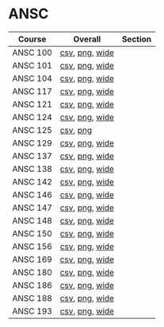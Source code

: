 # ANSC

| Course | Overall | Section |
| ------ | ------- | ------- |
| ANSC 100 | [csv](https://github.com/UCSD-Historical-Enrollment-Data/2024Fall/blob/main/overall/ANSC%20100.csv), [png](https://raw.githubusercontent.com/UCSD-Historical-Enrollment-Data/2024Fall/main/plot_overall/ANSC%20100.png), [wide](https://raw.githubusercontent.com/UCSD-Historical-Enrollment-Data/2024Fall/main/plot_overall_wide/ANSC%20100.png) |  |
| ANSC 101 | [csv](https://github.com/UCSD-Historical-Enrollment-Data/2024Fall/blob/main/overall/ANSC%20101.csv), [png](https://raw.githubusercontent.com/UCSD-Historical-Enrollment-Data/2024Fall/main/plot_overall/ANSC%20101.png), [wide](https://raw.githubusercontent.com/UCSD-Historical-Enrollment-Data/2024Fall/main/plot_overall_wide/ANSC%20101.png) |  |
| ANSC 104 | [csv](https://github.com/UCSD-Historical-Enrollment-Data/2024Fall/blob/main/overall/ANSC%20104.csv), [png](https://raw.githubusercontent.com/UCSD-Historical-Enrollment-Data/2024Fall/main/plot_overall/ANSC%20104.png), [wide](https://raw.githubusercontent.com/UCSD-Historical-Enrollment-Data/2024Fall/main/plot_overall_wide/ANSC%20104.png) |  |
| ANSC 117 | [csv](https://github.com/UCSD-Historical-Enrollment-Data/2024Fall/blob/main/overall/ANSC%20117.csv), [png](https://raw.githubusercontent.com/UCSD-Historical-Enrollment-Data/2024Fall/main/plot_overall/ANSC%20117.png), [wide](https://raw.githubusercontent.com/UCSD-Historical-Enrollment-Data/2024Fall/main/plot_overall_wide/ANSC%20117.png) |  |
| ANSC 121 | [csv](https://github.com/UCSD-Historical-Enrollment-Data/2024Fall/blob/main/overall/ANSC%20121.csv), [png](https://raw.githubusercontent.com/UCSD-Historical-Enrollment-Data/2024Fall/main/plot_overall/ANSC%20121.png), [wide](https://raw.githubusercontent.com/UCSD-Historical-Enrollment-Data/2024Fall/main/plot_overall_wide/ANSC%20121.png) |  |
| ANSC 124 | [csv](https://github.com/UCSD-Historical-Enrollment-Data/2024Fall/blob/main/overall/ANSC%20124.csv), [png](https://raw.githubusercontent.com/UCSD-Historical-Enrollment-Data/2024Fall/main/plot_overall/ANSC%20124.png), [wide](https://raw.githubusercontent.com/UCSD-Historical-Enrollment-Data/2024Fall/main/plot_overall_wide/ANSC%20124.png) |  |
| ANSC 125 | [csv](https://github.com/UCSD-Historical-Enrollment-Data/2024Fall/blob/main/overall/ANSC%20125.csv), [png](https://raw.githubusercontent.com/UCSD-Historical-Enrollment-Data/2024Fall/main/plot_overall/ANSC%20125.png) |  |
| ANSC 129 | [csv](https://github.com/UCSD-Historical-Enrollment-Data/2024Fall/blob/main/overall/ANSC%20129.csv), [png](https://raw.githubusercontent.com/UCSD-Historical-Enrollment-Data/2024Fall/main/plot_overall/ANSC%20129.png), [wide](https://raw.githubusercontent.com/UCSD-Historical-Enrollment-Data/2024Fall/main/plot_overall_wide/ANSC%20129.png) |  |
| ANSC 137 | [csv](https://github.com/UCSD-Historical-Enrollment-Data/2024Fall/blob/main/overall/ANSC%20137.csv), [png](https://raw.githubusercontent.com/UCSD-Historical-Enrollment-Data/2024Fall/main/plot_overall/ANSC%20137.png), [wide](https://raw.githubusercontent.com/UCSD-Historical-Enrollment-Data/2024Fall/main/plot_overall_wide/ANSC%20137.png) |  |
| ANSC 138 | [csv](https://github.com/UCSD-Historical-Enrollment-Data/2024Fall/blob/main/overall/ANSC%20138.csv), [png](https://raw.githubusercontent.com/UCSD-Historical-Enrollment-Data/2024Fall/main/plot_overall/ANSC%20138.png), [wide](https://raw.githubusercontent.com/UCSD-Historical-Enrollment-Data/2024Fall/main/plot_overall_wide/ANSC%20138.png) |  |
| ANSC 142 | [csv](https://github.com/UCSD-Historical-Enrollment-Data/2024Fall/blob/main/overall/ANSC%20142.csv), [png](https://raw.githubusercontent.com/UCSD-Historical-Enrollment-Data/2024Fall/main/plot_overall/ANSC%20142.png), [wide](https://raw.githubusercontent.com/UCSD-Historical-Enrollment-Data/2024Fall/main/plot_overall_wide/ANSC%20142.png) |  |
| ANSC 146 | [csv](https://github.com/UCSD-Historical-Enrollment-Data/2024Fall/blob/main/overall/ANSC%20146.csv), [png](https://raw.githubusercontent.com/UCSD-Historical-Enrollment-Data/2024Fall/main/plot_overall/ANSC%20146.png), [wide](https://raw.githubusercontent.com/UCSD-Historical-Enrollment-Data/2024Fall/main/plot_overall_wide/ANSC%20146.png) |  |
| ANSC 147 | [csv](https://github.com/UCSD-Historical-Enrollment-Data/2024Fall/blob/main/overall/ANSC%20147.csv), [png](https://raw.githubusercontent.com/UCSD-Historical-Enrollment-Data/2024Fall/main/plot_overall/ANSC%20147.png), [wide](https://raw.githubusercontent.com/UCSD-Historical-Enrollment-Data/2024Fall/main/plot_overall_wide/ANSC%20147.png) |  |
| ANSC 148 | [csv](https://github.com/UCSD-Historical-Enrollment-Data/2024Fall/blob/main/overall/ANSC%20148.csv), [png](https://raw.githubusercontent.com/UCSD-Historical-Enrollment-Data/2024Fall/main/plot_overall/ANSC%20148.png), [wide](https://raw.githubusercontent.com/UCSD-Historical-Enrollment-Data/2024Fall/main/plot_overall_wide/ANSC%20148.png) |  |
| ANSC 150 | [csv](https://github.com/UCSD-Historical-Enrollment-Data/2024Fall/blob/main/overall/ANSC%20150.csv), [png](https://raw.githubusercontent.com/UCSD-Historical-Enrollment-Data/2024Fall/main/plot_overall/ANSC%20150.png), [wide](https://raw.githubusercontent.com/UCSD-Historical-Enrollment-Data/2024Fall/main/plot_overall_wide/ANSC%20150.png) |  |
| ANSC 156 | [csv](https://github.com/UCSD-Historical-Enrollment-Data/2024Fall/blob/main/overall/ANSC%20156.csv), [png](https://raw.githubusercontent.com/UCSD-Historical-Enrollment-Data/2024Fall/main/plot_overall/ANSC%20156.png), [wide](https://raw.githubusercontent.com/UCSD-Historical-Enrollment-Data/2024Fall/main/plot_overall_wide/ANSC%20156.png) |  |
| ANSC 169 | [csv](https://github.com/UCSD-Historical-Enrollment-Data/2024Fall/blob/main/overall/ANSC%20169.csv), [png](https://raw.githubusercontent.com/UCSD-Historical-Enrollment-Data/2024Fall/main/plot_overall/ANSC%20169.png), [wide](https://raw.githubusercontent.com/UCSD-Historical-Enrollment-Data/2024Fall/main/plot_overall_wide/ANSC%20169.png) |  |
| ANSC 180 | [csv](https://github.com/UCSD-Historical-Enrollment-Data/2024Fall/blob/main/overall/ANSC%20180.csv), [png](https://raw.githubusercontent.com/UCSD-Historical-Enrollment-Data/2024Fall/main/plot_overall/ANSC%20180.png), [wide](https://raw.githubusercontent.com/UCSD-Historical-Enrollment-Data/2024Fall/main/plot_overall_wide/ANSC%20180.png) |  |
| ANSC 186 | [csv](https://github.com/UCSD-Historical-Enrollment-Data/2024Fall/blob/main/overall/ANSC%20186.csv), [png](https://raw.githubusercontent.com/UCSD-Historical-Enrollment-Data/2024Fall/main/plot_overall/ANSC%20186.png), [wide](https://raw.githubusercontent.com/UCSD-Historical-Enrollment-Data/2024Fall/main/plot_overall_wide/ANSC%20186.png) |  |
| ANSC 188 | [csv](https://github.com/UCSD-Historical-Enrollment-Data/2024Fall/blob/main/overall/ANSC%20188.csv), [png](https://raw.githubusercontent.com/UCSD-Historical-Enrollment-Data/2024Fall/main/plot_overall/ANSC%20188.png), [wide](https://raw.githubusercontent.com/UCSD-Historical-Enrollment-Data/2024Fall/main/plot_overall_wide/ANSC%20188.png) |  |
| ANSC 193 | [csv](https://github.com/UCSD-Historical-Enrollment-Data/2024Fall/blob/main/overall/ANSC%20193.csv), [png](https://raw.githubusercontent.com/UCSD-Historical-Enrollment-Data/2024Fall/main/plot_overall/ANSC%20193.png), [wide](https://raw.githubusercontent.com/UCSD-Historical-Enrollment-Data/2024Fall/main/plot_overall_wide/ANSC%20193.png) |  |
